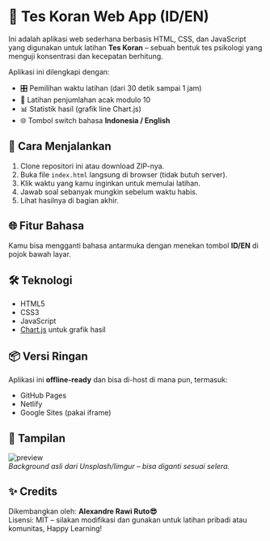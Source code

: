 # 🧠 Tes Koran Web App (ID/EN)

Ini adalah aplikasi web sederhana berbasis HTML, CSS, dan JavaScript yang digunakan untuk latihan **Tes Koran** – sebuah bentuk tes psikologi yang menguji konsentrasi dan kecepatan berhitung.  

Aplikasi ini dilengkapi dengan:
- 🎛️ Pemilihan waktu latihan (dari 30 detik sampai 1 jam)
- 🔢 Latihan penjumlahan acak modulo 10
- 📊 Statistik hasil (grafik line Chart.js)
- 🌐 Tombol switch bahasa **Indonesia / English**


## 🚀 Cara Menjalankan

1. Clone repositori ini atau download ZIP-nya.
2. Buka file `index.html` langsung di browser (tidak butuh server).
3. Klik waktu yang kamu inginkan untuk memulai latihan.
4. Jawab soal sebanyak mungkin sebelum waktu habis.
5. Lihat hasilnya di bagian akhir.

## 🌐 Fitur Bahasa

Kamu bisa mengganti bahasa antarmuka dengan menekan tombol **ID/EN** di pojok bawah layar.

## 🛠️ Teknologi

- HTML5
- CSS3
- JavaScript
- [Chart.js](https://www.chartjs.org/) untuk grafik hasil

## 📦 Versi Ringan

Aplikasi ini **offline-ready** dan bisa di-host di mana pun, termasuk:
- GitHub Pages
- Netlify
- Google Sites (pakai iframe)

## 📸 Tampilan

![preview](https://i.imgur.com/v0tjJKZ.jpeg)  
*Background asli dari Unsplash/Iimgur – bisa diganti sesuai selera.*

## ✨ Credits

Dikembangkan oleh: **Alexandre Rawi Ruto😎**  
Lisensi: MIT – silakan modifikasi dan gunakan untuk latihan pribadi atau komunitas, Happy Learning!



